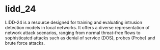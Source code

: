 # lidd_24
LIDD-24 is a resource designed for training and evaluating intrusion detection models in local networks. It offers a diverse representation of network attack scenarios, ranging from normal threat-free flows to sophisticated attacks such as denial of service (DOS), probes (Probe) and brute force attacks.
